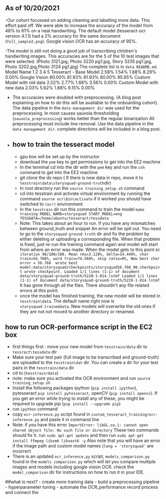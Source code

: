 ## As of 10/20/2021

-Our cohort focussed on adding cleaning and labelling more data. This effort paid off. We were
able to increase the accuracy of the model from 48% to 61% on a neat handwriting. The default model
(tesseract-ocr version 4.1.1) had a 2% accuracy for the same document (`full_sample2.png`). Google vision 
OCR has an accuracy of 95%.

-The model is still not doing a good job of transcribing children's handwriting images. This accuracies are
for the 5  of the 10 test images that were selected. (Photo 3121.jpg, Photo 3220 pg1.jpg, Story 3235 pg1.jpg, Photo 3202.jpg,Photo 3124 pg1.jpg)
The complete list is in `data README.md`. 
Model Name	                1       2       3       4       5
Tesseract - Base Model		2.58%	1.54%	1.88%	8.29%	0.00%
Google Vision		        80.00%	81.93%	81.93%	80.00%	95.65%
Custom Model with old data	2.02%	2.77%	1.88%	3.56%	0.00%
Custom Model with new data	2.03%	5.62%	1.88%	6.15%	0.00%

- The accuracies were doubled with preprocessing. (A blog post explaining on how to do this will be available
  to the onboarding cohort). The data pipeline in the `data management dir` was used for the preprocessing.
  In most causes sauvola thresholding (`sauvola_preprocessing`) works better than the regular binarization
  All preprocessing must include line removal. Use the data pipeline in the `data management dir`. complete
  directions will be included in a blog post.
  
- ## how to train the tesseract model

    - gpu box will be set up by the instructor
    - download the `pem` key to get permissions to get into the EE2 machine
    - In the terminal cd into the dir with the `pem` key and run the `ssh` command to get into the
      EE2 machine
    - git clone the ds repo ( If there is new data in repo, move it to `tesstrain\data\storysquad-ground-truth`dir)  
    - In root directory run the `source training_setup.sh` command
    - cd into tesstrain and activate virtual environment by running the command `source ocr\bin\activate`
      if it worked you should have switched to  `(ocr)` environment
    - In the `tesstrain` dir run this command to train the model `make training MODEL_NAME=storysquad START_MODEL=eng TESSDATA=/home/ubuntu/tesseract/tessdata`
    - Note: This takes about an hour to run. If you have any mismatches between ground_truth and snippet
      An error will be spit out. You need to go to the `storysquad-ground-truth` dir and fix the problem
      by either deleting or uploading a corresponding file. When that problem is fixed, just re-run the training
      command again and model will start from where an error was made. When the model gets to this point
      `At iteration 98/100/100, Mean rms=3.128%, delta=14.449%, char train=56.768%, word train=74.568%, skip ratio=0%, New best char error = 56.768 
      wrote best model:data/storysquad/checkpoints/storysquad56.768_98.checkpoint wrote checkpoint.
      Loaded 1/1 lines (1-1) of document data/storysquad-ground-truth/5220-1-014.lstmf
      Loaded 1/1 lines (1-1) of document data/storysquad-ground-truth/5220-1-014.lstmf`
      It has gone through all the files. There shouldn't any file related errors at this point.
    - once the model has finished training, the new model will be stored in `tesstrain\data`. The default 
      name right now is `storysquad.traineddata`. New models will overwrite the old ones if they are not not
      moved to another directory or renamed.
      
## how to run OCR-performance script in the EC2 box

- first things first : move your new model from `tesstrain/data` dir to `tessract\tessdata` dir
- Make sure your test pair (full image to be transcribed and ground-truth) are uploaded to the `tesstrain\dat`
  dir. You can create a dir for your test pairs in the `tesstrain/data` dir
- cd to (`tesstrain/data`)  
- note: make sure you activated the OCR environment and run `source  training_setup.sh`  
- Install the following packages ipython (`pip install ipython`), pytesseract `pip install pytesseract`,
  openCV (`pip install opencv`). If you get an error while trying to install any of these, you might be 
  required to upgrade pip (`pip install --upgrade pip`)
- run `ipython` command
- copy `ocr-inference.py` script found in `custom_tesseract_training/ocr-inference.py` and paste it in
  command line
- Note: if you have this error `ImportError: libGL.so.1: cannot open shared object file: No such file or directory`
  These two commands should fix it. run `sudo apt-get update` and then run `sudo apt-get install ffmpeg libsm6 libxext6 -y`
  Also note that you will have an error if the image path and custom model names (`lang = 'storysquad'` are incorrect
- There is an updated `ocr_inference.py` script, `models_comparison.py` found in the `models_comparison.py` which will
  let you compare multiple images and models including google vision OCR. check the `model_comparison` dir for
  instructions on how to run it in your IDE.
  
##what is next?
    - create more training data
    - build a preprocessing pipeline
    - hyperparameter tuning
    - automate the OCR_performance record process and connect the 
  
  
  



